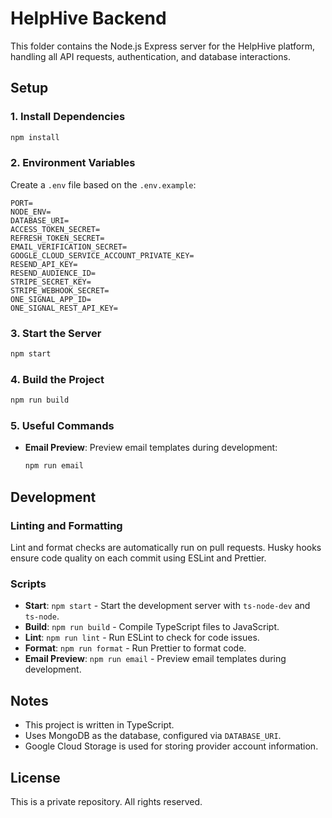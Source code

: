 # HelpHive Backend

This folder contains the Node.js Express server for the HelpHive platform, handling all API requests, authentication, and database interactions.

## Setup

### 1. Install Dependencies

```bash
npm install
```

### 2. Environment Variables

Create a `.env` file based on the `.env.example`:

```
PORT=
NODE_ENV=
DATABASE_URI=
ACCESS_TOKEN_SECRET=
REFRESH_TOKEN_SECRET=
EMAIL_VERIFICATION_SECRET=
GOOGLE_CLOUD_SERVICE_ACCOUNT_PRIVATE_KEY=
RESEND_API_KEY=
RESEND_AUDIENCE_ID=
STRIPE_SECRET_KEY=
STRIPE_WEBHOOK_SECRET=
ONE_SIGNAL_APP_ID=
ONE_SIGNAL_REST_API_KEY=
```

### 3. Start the Server

```bash
npm start
```

### 4. Build the Project

```bash
npm run build
```

### 5. Useful Commands

- **Email Preview**: Preview email templates during development:
    ```bash
    npm run email
    ```

## Development

### Linting and Formatting

Lint and format checks are automatically run on pull requests. Husky hooks ensure code quality on each commit using ESLint and Prettier.

### Scripts

- **Start**: `npm start` - Start the development server with `ts-node-dev` and `ts-node`.
- **Build**: `npm run build` - Compile TypeScript files to JavaScript.
- **Lint**: `npm run lint` - Run ESLint to check for code issues.
- **Format**: `npm run format` - Run Prettier to format code.
- **Email Preview**: `npm run email` - Preview email templates during development.

## Notes

- This project is written in TypeScript.
- Uses MongoDB as the database, configured via `DATABASE_URI`.
- Google Cloud Storage is used for storing provider account information.

## License

This is a private repository. All rights reserved.
